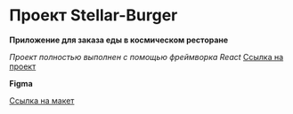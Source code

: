 # Проект Stellar-Burger

**Приложение для заказа еды в космическом ресторане**

*Проект полностью выполнен с помощью фреймворка React*
[Ссылка на проект]( https://george051191.github.io/stellar-burger/)

**Figma**

[Ссылка на макет](https://www.figma.com/file/Z8DHldjVbvhQXtrkmJR8CU/React-%2F-%D0%9F%D1%80%D0%BE%D0%B5%D0%BA%D1%82%D0%BD%D1%8B%D0%B5-%D0%B7%D0%B0%D0%B4%D0%B0%D1%87%D0%B8-(3-%D0%BC%D0%B5%D1%81%D1%8F%D1%86%D0%B0)?node-id=724%3A350)

